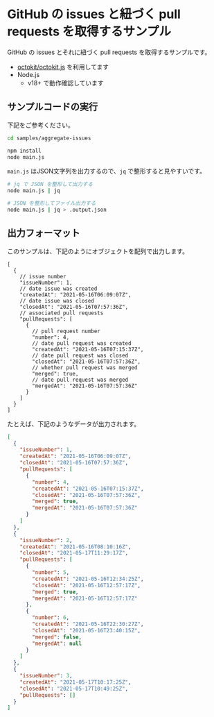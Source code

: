 
# GitHub の issues と紐づく pull requests を取得するサンプル

GitHub の issues とそれに紐づく pull requests を取得するサンプルです。

- [octokit/octokit.js](https://github.com/octokit/octokit.js) を利用してます
- Node.js
  - v18+ で動作確認しています

## サンプルコードの実行

下記をご参考ください。

```bash
cd samples/aggregate-issues

npm install
node main.js
```

`main.js` はJSON文字列を出力するので、`jq` で整形すると見やすいです。

```bash
# jq で JSON を整形して出力する
node main.js | jq

# JSON を整形してファイル出力する
node main.js | jq > .output.json
```

## 出力フォーマット

このサンプルは、下記のようにオブジェクトを配列で出力します。

```jsonc
[
  {
    // issue number
    "issueNumber": 1,
    // date issue was created
    "createdAt": "2021-05-16T06:09:07Z",
    // date issue was closed
    "closedAt": "2021-05-16T07:57:36Z",
    // associated pull requests
    "pullRequests": [
      {
        // pull request number
        "number": 4,
        // date pull request was created
        "createdAt": "2021-05-16T07:15:37Z",
        // date pull request was closed
        "closedAt": "2021-05-16T07:57:36Z",
        // whether pull request was merged
        "merged": true,
        // date pull request was merged
        "mergedAt": "2021-05-16T07:57:36Z"
      }
    ]
  }
]
```

たとえば、下記のようなデータが出力されます。

```json
[
  {
    "issueNumber": 1,
    "createdAt": "2021-05-16T06:09:07Z",
    "closedAt": "2021-05-16T07:57:36Z",
    "pullRequests": [
      {
        "number": 4,
        "createdAt": "2021-05-16T07:15:37Z",
        "closedAt": "2021-05-16T07:57:36Z",
        "merged": true,
        "mergedAt": "2021-05-16T07:57:36Z"
      }
    ]
  },
  {
    "issueNumber": 2,
    "createdAt": "2021-05-16T08:10:16Z",
    "closedAt": "2021-05-17T11:29:17Z",
    "pullRequests": [
      {
        "number": 5,
        "createdAt": "2021-05-16T12:34:25Z",
        "closedAt": "2021-05-16T12:57:17Z",
        "merged": true,
        "mergedAt": "2021-05-16T12:57:17Z"
      },
      {
        "number": 6,
        "createdAt": "2021-05-16T22:30:27Z",
        "closedAt": "2021-05-16T23:40:15Z",
        "merged": false,
        "mergedAt": null
      }
    ]
  },
  {
    "issueNumber": 3,
    "createdAt": "2021-05-17T10:17:25Z",
    "closedAt": "2021-05-17T10:49:25Z",
    "pullRequests": []
  }
]
```
